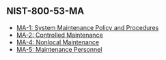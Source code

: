## NIST-800-53-MA
* [MA-1: System Maintenance Policy and Procedures](NIST-800-53-MA-1.md)
* [MA-2: Controlled Maintenance](NIST-800-53-MA-2.md)
* [MA-4: Nonlocal Maintenance](NIST-800-53-MA-4.md)
* [MA-5: Maintenance Personnel](NIST-800-53-MA-5.md)
